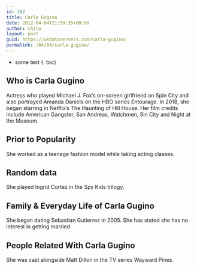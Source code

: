 ```yaml
---
id: 182
title: Carla Gugino
date: 2012-04-04T21:59:35+00:00
author: chito
layout: post
guid: https://ukdataservers.com/carla-gugino/
permalink: /04/04/carla-gugino/
---
```


* some text
{: toc}


## Who is  Carla Gugino
                  
                  
                  
Actress who played Michael J. Fox&#8217;s on-screen girlfriend on Spin City and also portrayed Amanda Daniels on the HBO series Entourage. In 2018, she began starring in Netflix&#8217;s The Haunting of Hill House. Her film credits include American Gangster, San Andreas, Watchmen, Sin City and Night at the Museum. 
                  
                
                
                
## Prior to Popularity 
                  
                  
                  
She worked as a teenage fashion model while taking acting classes. 
                  
                
                
                
## Random data 
                  
                  
                  
She played Ingrid Cortez in the Spy Kids trilogy. 
                  
                
                
                
## Family & Everyday Life of Carla Gugino
                  
                  
                  
She began dating Sebastian Gutierrez in 2005. She has stated she has no interest in getting married. 
                  
                
                
                
## People Related With  Carla Gugino
                  
                  
                  
She was cast alongside Matt Dillon in the TV series Wayward Pines.  
                  
                
              
            
          
          
          
    
    
  
